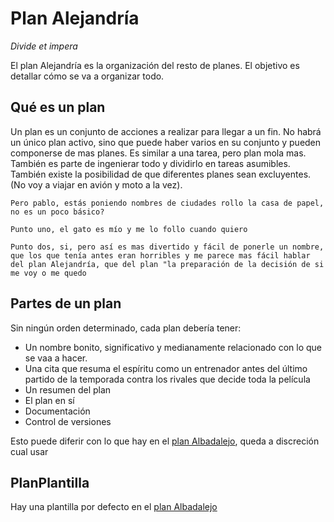 # Plan Alejandría
_Divide et impera_

El plan Alejandría es la organización del resto de planes. El objetivo es detallar cómo se va a organizar todo. 

## Qué es un plan
Un plan es un conjunto de acciones a realizar para llegar a un fin. No habrá un único plan activo, sino que puede haber varios en su conjunto y pueden componerse de mas planes. Es similar a una tarea, pero plan mola mas. También es parte de ingenierar todo y dividirlo en tareas asumibles. También existe la posibilidad de que diferentes planes sean excluyentes. (No voy a viajar en avión y moto a la vez).


~~~
Pero pablo, estás poniendo nombres de ciudades rollo la casa de papel, no es un poco básico?
 
Punto uno, el gato es mío y me lo follo cuando quiero

Punto dos, si, pero así es mas divertido y fácil de ponerle un nombre, que los que tenía antes eran horribles y me parece mas fácil hablar del plan Alejandría, que del plan "la preparación de la decisión de si me voy o me quedo
~~~
## Partes de un plan
Sin ningún orden determinado, cada plan debería tener:

- Un nombre bonito, significativo y medianamente relacionado con lo que se vaa a hacer.
- Una cita que resuma el espíritu como un entrenador antes del último partido de la temporada contra los rivales que decide toda la película
- Un resumen del plan
- El plan en sí
- Documentación
- Control de versiones

Esto puede diferir con lo que hay en el [plan Albadalejo](Albadalejo.md), queda a discreción cual usar

## PlanPlantilla
Hay una plantilla por defecto en el [plan Albadalejo](Albadalejo.md)
